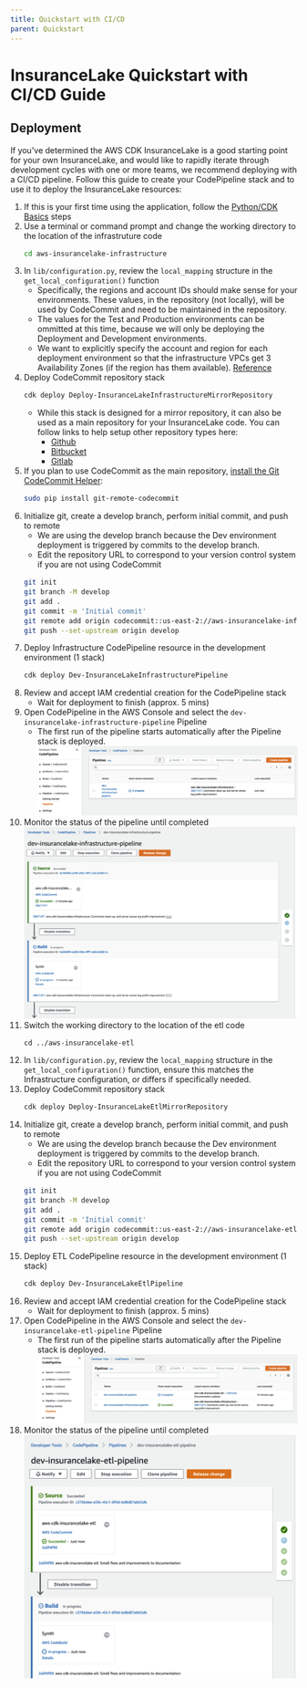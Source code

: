 ```yaml
---
title: Quickstart with CI/CD
parent: Quickstart
---
```

# InsuranceLake Quickstart with CI/CD Guide

## Deployment

If you've determined the AWS CDK InsuranceLake is a good starting point for your own InsuranceLake, and would like to rapidly iterate through development cycles with one or more teams, we recommend deploying with a CI/CD pipeline. Follow this guide to create your CodePipeline stack and to use it to deploy the InsuranceLake resources:

1. If this is your first time using the application, follow the [Python/CDK Basics](#pythoncdk-basics) steps
1. Use a terminal or command prompt and change the working directory to the location of the infrastruture code
    ```bash
    cd aws-insurancelake-infrastructure
    ```
1. In `lib/configuration.py`, review the `local_mapping` structure in the `get_local_configuration()` function
    - Specifically, the regions and account IDs should make sense for your environments. These values, in the repository (not locally), will be used by CodeCommit and need to be maintained in the repository.
    - The values for the Test and Production environments can be ommitted at this time, because we will only be deploying the Deployment and Development environments.
    - We want to explicitly specify the account and region for each deployment environment so that the infrastructure VPCs get 3 Availability Zones (if the region has them available). [Reference](https://docs.aws.amazon.com/cdk/api/v2/docs/aws-cdk-lib.aws_ec2.Vpc.html#maxazs)
1. Deploy CodeCommit repository stack
    ```bash
    cdk deploy Deploy-InsuranceLakeInfrastructureMirrorRepository
    ```
    - While this stack is designed for a mirror repository, it can also be used as a main repository for your InsuranceLake code. You can follow links to help setup other repository types here:
        - [Github](developer_guide.md#aws-codepipeline-and-github-integration)
        - [Bitbucket](https://complereinfosystem.com/2021/02/26/atlassian-bitbucket-to-aws-codecommit-using-bitbucket-pipelines/)
        - [Gitlab](https://klika-tech.com/blog/2022/07/12/repository-mirroring-gitlab-to-codecommit/)
1. If you plan to use CodeCommit as the main repository, [install the Git CodeCommit Helper](https://docs.aws.amazon.com/codecommit/latest/userguide/setting-up-git-remote-codecommit.html):
    ```bash
    sudo pip install git-remote-codecommit
    ```
1. Initialize git, create a develop branch, perform initial commit, and push to remote
    - We are using the develop branch because the Dev environment deployment is triggered by commits to the develop branch.
    - Edit the repository URL to correspond to your version control system if you are not using CodeCommit
    ```bash
    git init
    git branch -M develop
    git add .
    git commit -m 'Initial commit'
    git remote add origin codecommit::us-east-2://aws-insurancelake-infrastructure
    git push --set-upstream origin develop
    ```
1. Deploy Infrastructure CodePipeline resource in the development environment (1 stack)
    ```bash
    cdk deploy Dev-InsuranceLakeInfrastructurePipeline
    ```
1. Review and accept IAM credential creation for the CodePipeline stack
    - Wait for deployment to finish (approx. 5 mins)
1. Open CodePipeline in the AWS Console and select the `dev-insurancelake-infrastructure-pipeline` Pipeline
    - The first run of the pipeline starts automatically after the Pipeline stack is deployed.
    ![Select Infrastructure CodePipeline](codepipeline_infrastructure_select_pipeline.png)
1. Monitor the status of the pipeline until completed
    ![Infrastructure CodePipeline progress](codepipeline_infrastructure_monitor_progress.png)
1. Switch the working directory to the location of the etl code
    ```bash/
    cd ../aws-insurancelake-etl
    ```
1. In `lib/configuration.py`, review the `local_mapping` structure in the `get_local_configuration()` function, ensure this matches the Infrastructure configuration, or differs if specifically needed.
1. Deploy CodeCommit repository stack
    ```bash
    cdk deploy Deploy-InsuranceLakeEtlMirrorRepository
    ```
1. Initialize git, create a develop branch, perform initial commit, and push to remote
    - We are using the develop branch because the Dev environment deployment is triggered by commits to the develop branch.
    - Edit the repository URL to correspond to your version control system if you are not using CodeCommit
    ```bash
    git init
    git branch -M develop
    git add .
    git commit -m 'Initial commit'
    git remote add origin codecommit::us-east-2://aws-insurancelake-etl
    git push --set-upstream origin develop
    ```
1. Deploy ETL CodePipeline resource in the development environment (1 stack)
    ```bash
    cdk deploy Dev-InsuranceLakeEtlPipeline
    ```
1. Review and accept IAM credential creation for the CodePipeline stack
    - Wait for deployment to finish (approx. 5 mins)
1. Open CodePipeline in the AWS Console and select the `dev-insurancelake-etl-pipeline` Pipeline
    - The first run of the pipeline starts automatically after the Pipeline stack is deployed.
    ![Select ETL CodePipeline](codepipeline_etl_select_pipeline.png)
1. Monitor the status of the pipeline until completed
    ![ETL CodePipeline progress](codepipeline_etl_monitor_progress.png)